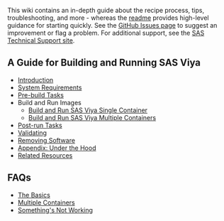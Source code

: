This wiki contains an in-depth guide about the recipe process, tips, troubleshooting, and more - whereas the [readme](https://github.com/sassoftware/sas-container-recipes/blob/master/README.md) provides high-level guidance for starting quickly. See the [GitHub Issues page](https://github.com/sassoftware/sas-container-recipes/issues) to suggest an improvement or flag a problem. For additional support, see the [SAS Technical Support site](https://support.sas.com/en/technical-support.html).

## A Guide for Building and Running SAS Viya

- [Introduction](Introduction)
- [System Requirements](System-Requirements)
- [Pre-build Tasks](Pre-build-Tasks)
- Build and Run Images
  - [Build and Run SAS Viya Single Container](/Build-and-Run-SAS-Viya-Single-Container)
  - [Build and Run SAS Viya Multiple Containers](/Build-and-Run-SAS-Viya-Multiple-Containers)
- [Post-run Tasks](Post-run-Tasks)
- [Validating](validating)
- [Removing Software](Removing-Software)
- [Appendix: Under the Hood](https://github.com/sassoftware/sas-container-recipes/wiki/Appendix:-Under-the-Hood)
- [Related Resources](Related-Resources)

## FAQs

 - [The Basics](The-Basics)
 - [Multiple Containers](Multiple-Containers)
 - [Something's Not Working](Something's-Not-Working)
